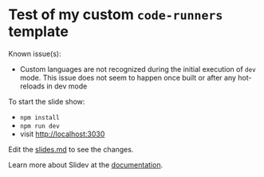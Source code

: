 # Test of my custom `code-runners` template

Known issue(s):

- Custom languages are not recognized during the initial execution of `dev` mode. This issue does not seem to happen once built or after any hot-reloads in dev mode

To start the slide show:

- `npm install`
- `npm run dev`
- visit <http://localhost:3030>

Edit the [slides.md](./slides.md) to see the changes.

Learn more about Slidev at the [documentation](https://sli.dev/).
